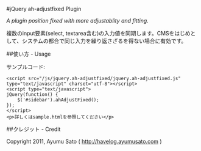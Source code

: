 #jQuery ah-adjustfixed Plugin

*A plugin position fixed with more adjustablity and fitting.*

複数のinput要素(select, textarea含む)の入力値を同期します。CMSをはじめとして、システムの都合で同じ入力を繰り返さざるを得ない場合に有効です。

##使い方 - Usage

サンプルコード:

    <script src="/js/jquery.ah-adjustfixed/jquery.ah-adjustfixed.js" type="text/javascript" charset="utf-8"></script>
    <script type="text/javascript">
    jQuery(function() {
        $('#sidebar').ahAdjustFixed();
    });
    </script>
    <p>詳しくはsample.htmlを参照してください</p>

##クレジット - Credit

Copyright 2011, Ayumu Sato ( http://havelog.ayumusato.com )